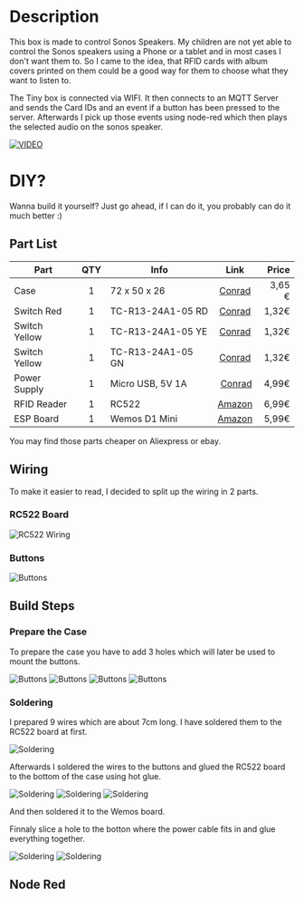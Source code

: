 # Description
This box is made to control Sonos Speakers. My children are not yet able to control the Sonos speakers using a Phone or a tablet and in most cases I don't want them to. So I came to the idea, that RFID cards with album covers printed on them could be a good way for them to choose what they want to listen to.

The Tiny box is connected via WIFI. It then connects to an MQTT Server and sends the Card IDs and an event if a button has been pressed to the server. Afterwards I pick up those events using node-red which then plays the selected audio on the sonos speaker.

[![VIDEO](https://img.youtube.com/vi/QziWnsG4_Hs/0.jpg)](https://www.youtube.com/watch?v=QziWnsG4_Hs)

# DIY?
Wanna build it yourself? Just go ahead, if I can do it, you probably can do it much better :)

## Part List

Part | QTY | Info | Link | Price |
| -- | :-: | ---- | :--: | ----: |
| Case | 1 | 72 x 50 x 26  |[Conrad](https://www.conrad.de/de/strapubox-2024bl-universal-gehaeuse-72-x-50-x-26-abs-blau-transparent-1-st-525967.html) | 3,65 € |
| Switch Red | 1 | TC-R13-24A1-05 RD | [Conrad](https://www.conrad.de/de/tru-components-tc-r13-24a1-05-rd-drucktaster-250-vac-15-a-1-x-ausein-tastend-1-st-1587869.html) | 1,32€ |
| Switch Yellow | 1 | TC-R13-24A1-05 YE | [Conrad](https://www.conrad.de/de/tru-components-tc-r13-24a1-05-ye-drucktaster-250-vac-15-a-1-x-ausein-tastend-1-st-1587870.html) | 1,32€ |
| Switch Yellow | 1 | TC-R13-24A1-05 GN | [Conrad](https://www.conrad.de/de/tru-components-tc-r13-24a1-05-gn-drucktaster-250-vac-15-a-1-x-ausein-tastend-1-st-1587871.html) | 1,32€ |
| Power Supply | 1 | Micro USB, 5V 1A | [Conrad](https://www.conrad.de/de/usb-ladegeraet-basetech-ppc-5mu-ppc-5mu-steckdose-ausgangsstrom-max-1000-ma-1-x-micro-usb-469382.html) | 4,99€ |
| RFID Reader | 1 | RC522 | [Amazon](https://www.amazon.de/gp/product/B076HTH56Q/) | 6,99€ |
| ESP Board   | 1 | Wemos D1 Mini | [Amazon](https://www.amazon.de/AZDelivery-D1-Mini-ESP8266-12E-kompatibel/dp/B01N9RXGHY/) | 5,99€ |

You may find those parts cheaper on Aliexpress or ebay.

## Wiring
To make it easier to read, I decided to split up the wiring in 2 parts.

### RC522 Board
![RC522 Wiring](/img/fritzing-1.png?raw=true "RC522 Wiring")

### Buttons
![Buttons](/img/fritzing-2.png?raw=true "Buttons")

## Build Steps
### Prepare the Case
To prepare the case you have to add 3 holes which will later be used to mount the buttons.

![Buttons](/img/002.jpg?raw=true "Buttons")
![Buttons](/img/003.jpg?raw=true "Buttons")
![Buttons](/img/004.jpg?raw=true "Buttons")
![Buttons](/img/005.jpg?raw=true "Buttons")

### Soldering
I prepared 9 wires which are about 7cm long. I have soldered them to the RC522 board at first.

![Soldering](/img/006.jpg?raw=true "Soldering")

Afterwards I soldered the wires to the buttons and glued the RC522 board to the bottom of the case using hot glue.

![Soldering](/img/006.jpg?raw=true "Soldering")
![Soldering](/img/007.jpg?raw=true "Soldering")
![Soldering](/img/008.jpg?raw=true "Soldering")

And then soldered it to the Wemos board.

Finnaly slice a hole to the botton where the power cable fits in and glue everything together.

![Soldering](/img/009.jpg?raw=true "Soldering")
![Soldering](/img/010.jpg?raw=true "Soldering")


## Node Red
